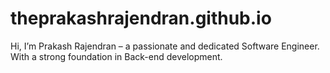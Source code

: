 # theprakashrajendran.github.io
Hi, I’m Prakash Rajendran – a passionate and dedicated Software Engineer. With a strong foundation in Back-end development.
